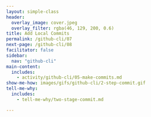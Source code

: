 ```yaml
---
layout: simple-class
header:
  overlay_image: cover.jpeg
  overlay_filter: rgba(46, 129, 200, 0.6)
title: Add Local Commits
permalink: /github-cli/07
next-page: /github-cli/08
facilitator: false
sidebar:
  nav: "github-cli"
main-content:
  includes:
    - activity/github-cli/05-make-commits.md
show-me-how: images/gifs/github-cli/2-step-commit.gif
tell-me-why: 
  includes:
    - tell-me-why/two-stage-commit.md

---
```

